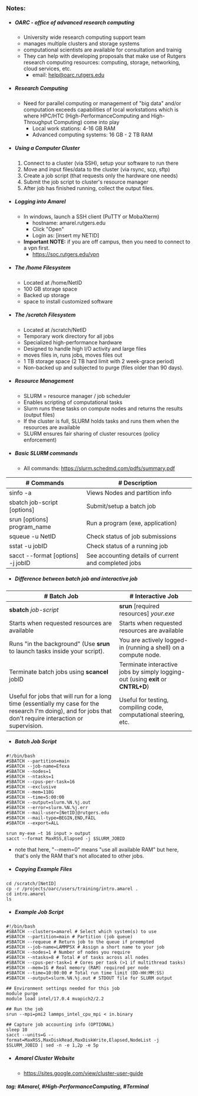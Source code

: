 ### Notes:

- ##### OARC - office of advanced research computing
	- University wide research computing support team
	- manages multiple clusters and storage systems
	- computational scientists are available for consultation and trainig
	- They can help with developing proposals that make use of  Rutgers research computing resources: computing, storage,  networking, cloud services, etc.
		- email: help@oarc.rutgers.edu
	
- ##### Research Computing
	- Need for parallel computing or management of "big data" and/or computation exceeds capabilities of local workstations which is where HPC/HTC (High-PerformanceComputing and High-Throughput Computing) come into play
		- Local work stations: 4-16 GB RAM
		- Advanced computing systems: 16 GB - 2 TB RAM
	
- ##### Using a Computer Cluster
	1. Connect to a cluster (via SSH), setup your software to run there
	2. Move and input files/data to the cluster (via rsync, scp, sftp)
	3. Create a job script (that requests only the hardware one needs)
	4. Submit the job script to cluster's resource manager 
	5. After job has finished running, collect the output files.
	
- ##### Logging into Amarel
	- In windows, launch a SSH client (PuTTY or MobaXterm)
		- hostname: amarel.rutgers.edu
		- Click "Open"
		- Login as: [insert my NETID]
	- **Important NOTE:** if you are off campus, then you need to connect to a vpn first.
		- https://soc.rutgers.edu/vpn
	
- ##### The /home Filesystem
	- Located at /home/NetID
	- 100 GB storage space
	- Backed up storage
	- space to install customized software 
	
- ##### The /scratch Filesystem
	- Located at /scratch/NetID
	- Temporary work directory for all jobs
	- Specialized high-performance hardware
	- Designed to handle high I/O activity and large files
	- moves files in, runs jobs, moves files out
	- 1 TB storage space (2 TB hard limit with 2 week-grace period)
	- Non-backed up and subjected to purge (files older than 90 days).
	
- ##### Resource Management
	- SLURM = resource manager / job scheduler
	- Enables scripting of computational tasks
	- Slurm runs these tasks on compute nodes and returns the results (output files)
	- If the cluster is full, SLURM holds tasks and runs them when the resources are available
	- SLURM ensures fair sharing of cluster resources (policy enforcement)
	
- ##### Basic SLURM commands
	- All commands: https://slurm.schedmd.com/pdfs/summary.pdf

| # Commands                        | # Description                                        |
|-----------------------------------|------------------------------------------------------|
| sinfo -a                          | Views Nodes and partition info                       |
| sbatch job-script [options]       | Submit/setup a batch job                             |
| srun [options] program_name       | Run a program (exe, application)                     |
| squeue -u NetID                   | Check status of job submissions                      |
| sstat -u jobID                    | Check status of a running job                        |
| sacct --format [options] -j jobID | See accounting details of current and completed jobs |

- ##### Difference between ***batch job*** and ***interactive job*** 	
| # Batch Job                                                                                                                                                 | # Interactive Job                                                                |
| ----------------------------------------------------------------------------------------------------------------------------------------------------------- | -------------------------------------------------------------------------------- |
| **sbatch** *job-script*                                                                                                                                     | **srun** [required resources] *your.exe*                                         |
| Starts when requested resources are available                                                                                                               | Starts when requested resources are available                                    |
| Runs "in the background" (Use **srun** to launch tasks inside your script).                                                                                 | You are actively logged-in (running a shell) on a compute node.                  |
| Terminate batch jobs using **scancel** jobID                                                                                                                | Terminate interactive jobs by simply logging-out (using **exit** or **CNTRL+D**) |
| Useful for jobs that will run for a long time (essentially my case for the research I'm doing), and for jobs that don't require interaction or supervision. | Useful for testing, compiling code, computational steering, etc.                 |
- ##### Batch Job Script
```
#!/bin/bash
#SBATCH --partition=main  
#SBATCH --job-name=Efexa  
#SBATCH --nodes=1  
#SBATCH --ntasks=1  
#SBATCH --cpus-per-task=16  
#SBATCH --exclusive  
#SBATCH --mem=118G  
#SBATCH --time=5:00:00  
#SBATCH --output=slurm.%N.%j.out  
#SBATCH --error=slurm.%N.%j.err  
#SBATCH --mail-user=[NetID]@rutgers.edu  
#SBATCH --mail-type=BEGIN,END,FAIL  
#SBATCH --export=ALL

srun my-exe –t 16 input > output  
sacct --format MaxRSS,Elapsed -j $SLURM_JOBID  
```
- note that here, "--mem=0" means "use all available RAM" but here, that's only the RAM that's not allocated to other jobs.

- ##### Copying Example Files
```
cd /scratch/[NetID]
cp -r /projects/oarc/users/training/intro.amarel .  
cd intro.amarel  
ls
```

- ##### Example Job Script
```
#!/bin/bash  
#SBATCH --clusters=amarel # Select which system(s) to use  
#SBATCH --partition=main # Partition (job queue)  
#SBATCH --requeue # Return job to the queue if preempted  
#SBATCH --job-name=LAMMPSX # Assign a short name to your job  
#SBATCH --nodes=1 # Number of nodes you require  
#SBATCH --ntasks=8 # Total # of tasks across all nodes  
#SBATCH --cpus-per-task=1 # Cores per task (>1 if multithread tasks)  
#SBATCH --mem=1G # Real memory (RAM) required per node  
#SBATCH --time=10:00:00 # Total run time limit (DD-HH:MM:SS)  
#SBATCH --output=slurm.%N.%j.out # STDOUT file for SLURM output  

## Environment settings needed for this job  
module purge  
module load intel/17.0.4 mvapich2/2.2

## Run the job  
srun --mpi=pmi2 lammps_intel_cpu_mpi < in.binary  

## Capture job accounting info (OPTIONAL)  
sleep 10  
sacct --units=G --format=MaxRSS,MaxDiskRead,MaxDiskWrite,Elapsed,NodeList -j $SLURM_JOBID | sed -n -e 1,2p -e 5p
```

- ##### Amarel Cluster Website
	- https://sites.google.com/view/cluster-user-guide



##### tag: #Amarel, #High-PerformanceComputing, #Terminal 